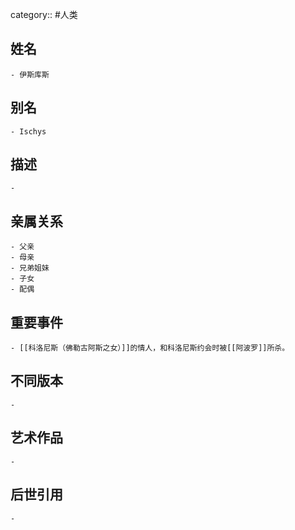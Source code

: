 category:: #人类
## 姓名
	- 伊斯库斯
## 别名
	- Ischys
## 描述
	-
## 亲属关系
	- 父亲
	- 母亲
	- 兄弟姐妹
	- 子女
	- 配偶
## 重要事件
	- [[科洛尼斯（佛勒古阿斯之女）]]的情人，和科洛尼斯约会时被[[阿波罗]]所杀。
## 不同版本
	-
## 艺术作品
	-
## 后世引用
	-
